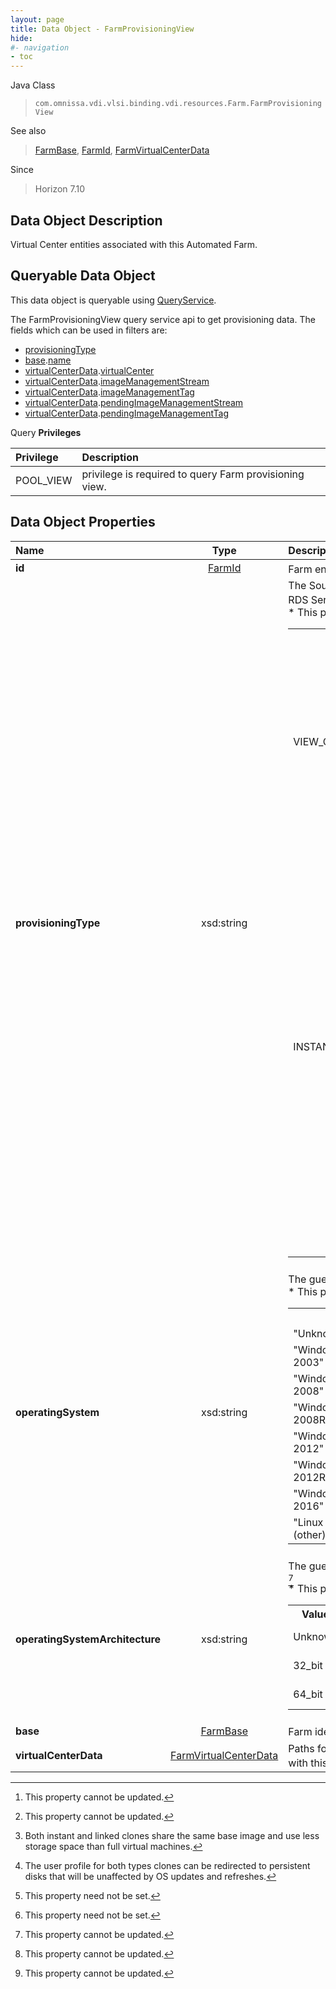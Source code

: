 ```yaml
---
layout: page
title: Data Object - FarmProvisioningView
hide:
#- navigation
- toc
---
```






Java Class
> `com.omnissa.vdi.vlsi.binding.vdi.resources.Farm.FarmProvisioningView`

See also
> [FarmBase](vdi.resources.Farm.FarmBase.md), [FarmId](vdi.entity.FarmId.md), [FarmVirtualCenterData](vdi.resources.Farm.VirtualCenterData.md)

Since
> Horizon 7.10


## Data Object Description

Virtual Center entities associated with this Automated Farm.

##  Queryable Data Object

This data object is queryable using [QueryService](vdi.query.QueryService.md "QueryService").

The FarmProvisioningView query service api to get provisioning data. The fields which can be used in filters are:

* [provisioningType](vdi.resources.Farm.FarmProvisioningView.md#provisioningType)
* [base](vdi.resources.Farm.FarmProvisioningView.md#base).[name](vdi.resources.Farm.FarmBase.md#name)
* [virtualCenterData](vdi.resources.Farm.FarmProvisioningView.md#virtualCenterData).[virtualCenter](vdi.resources.Farm.VirtualCenterData.md#virtualCenter)
* [virtualCenterData](vdi.resources.Farm.FarmProvisioningView.md#virtualCenterData).[imageManagementStream](vdi.resources.Farm.VirtualCenterData.md#imageManagementStream)
* [virtualCenterData](vdi.resources.Farm.FarmProvisioningView.md#virtualCenterData).[imageManagementTag](vdi.resources.Farm.VirtualCenterData.md#imageManagementTag)
* [virtualCenterData](vdi.resources.Farm.FarmProvisioningView.md#virtualCenterData).[pendingImageManagementStream](vdi.resources.Farm.VirtualCenterData.md#pendingImageManagementStream)
* [virtualCenterData](vdi.resources.Farm.FarmProvisioningView.md#virtualCenterData).[pendingImageManagementTag](vdi.resources.Farm.VirtualCenterData.md#pendingImageManagementTag)



Query **Privileges**

Privilege | Description
:---|:---
POOL_VIEW|  privilege is required to query Farm provisioning view.



## Data Object Properties

 Name | Type | Description
:---|:---:|:---
**id**| [FarmId](vdi.entity.FarmId.md)|  Farm entity ID [^2]
**provisioningType**|  xsd:string|  The Source or the Provisioning Type of RDS Servers. [^2] <br>* This property will be one of:<br><table><tr><th>Value</th><th>Description</th></tr><tr><td>VIEW_COMPOSER</td><td>View composer linked clones managed as view RDS Servers. They share the same base image and use less storage space than full RDS Servers.</td></tr><tr><td>INSTANT_CLONE_ENGINE</td><td>Instant clone engine created 'instant clones' managed as view RDS Servers. Instant clone engine uses vmfork technology to create the instant clones, these clones take much less time for provisioning. Instant clones have many similarities to linked clones like :- [^109] [^110] This option is only valid for Automated Farm.</td></tr></table>
**operatingSystem**|  xsd:string|  The guest operating system. [^1] <br>* This property will be one of:<br><table><tr><th>Value</th><th>Description</th></tr><tr><td>"Unknown"</td><td></td></tr><tr><td>"Windows Server 2003"</td><td>Windows Server 2003</td></tr><tr><td>"Windows Server 2008"</td><td>Windows Server 2008</td></tr><tr><td>"Windows Server 2008R2"</td><td>Windows Server 2008R2</td></tr><tr><td>"Windows Server 2012"</td><td>Windows Server 2012</td></tr><tr><td>"Windows Server 2012R2"</td><td>Windows Server 2012R2</td></tr><tr><td>"Windows Server 2016"</td><td>null</td></tr><tr><td>"Linux Server (other)"</td><td>Linux server (other)</td></tr></table>
**operatingSystemArchitecture**|  xsd:string|  The guest operating system architecture. [^1] [^2] <br>* This property will be one of:<br><table><tr><th>Value</th><th>Description</th></tr><tr><td>Unknown</td><td>Operating System cannot be determined.</td></tr><tr><td>32_bit</td><td>32 bit Operating System Architecture.</td></tr><tr><td>64_bit</td><td>64 bit Operating System Architecture.</td></tr></table>
**base**| [FarmBase](vdi.resources.Farm.FarmBase.md)|  Farm identification information. [^2]
**virtualCenterData**| [FarmVirtualCenterData](vdi.resources.Farm.VirtualCenterData.md)|  Paths for Virtual Center entities associated with this Farm. [^2]


 


[^1]: This property need not be set.
[^2]: This property cannot be updated.
[^109]: Both instant and linked clones share the same base image and use less storage space than full virtual machines.
[^110]: The user profile for both types clones can be redirected to persistent disks that will be unaffected by OS updates and refreshes.